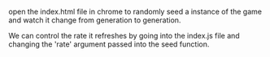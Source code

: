 open the index.html file in chrome to randomly seed a instance of the game and watch it change from generation to generation.

We can control the rate it refreshes by going into the index.js file and changing the 'rate' argument passed into the seed function.
